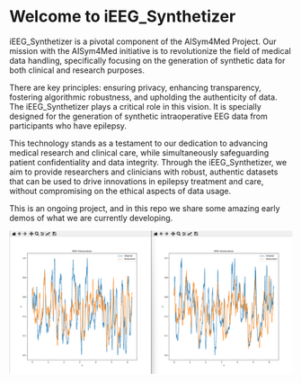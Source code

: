 # Welcome to iEEG_Synthetizer 

iEEG_Synthetizer is a pivotal component of the AISym4Med Project. 
Our mission with the AISym4Med initiative is to revolutionize the field of medical data handling, specifically focusing 
on the generation of synthetic data for both clinical and research purposes.

There are key principles: ensuring privacy, enhancing transparency, fostering algorithmic robustness, and upholding the 
authenticity of data. The iEEG_Synthetizer plays a critical role in this vision. It is specially designed for the 
generation of synthetic intraoperative EEG data from participants who have epilepsy.

This technology stands as a testament to our dedication to advancing medical research and clinical care, while 
simultaneously safeguarding patient confidentiality and data integrity. Through the iEEG_Synthetizer, we aim to provide 
researchers and clinicians with robust, authentic datasets that can be used to drive innovations in epilepsy treatment 
and care, without compromising on the ethical aspects of data usage.

This is an ongoing project, and in this repo we share some amazing early demos of what we are currently developing.

![Alt text](image.png "Original versus Synthetic iEEG")
